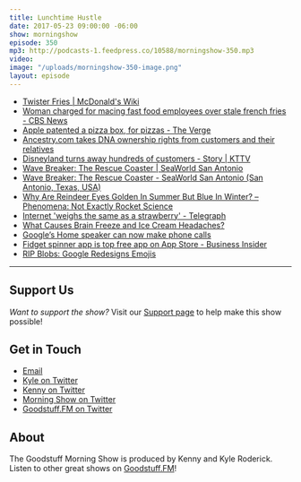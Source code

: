 ```yaml
---
title: Lunchtime Hustle
date: 2017-05-23 09:00:00 -06:00
show: morningshow
episode: 350
mp3: http://podcasts-1.feedpress.co/10588/morningshow-350.mp3
video: 
image: "/uploads/morningshow-350-image.png"
layout: episode
---
```


* [Twister Fries | McDonald's Wiki](http://mcdonalds.wikia.com/wiki/Twister_Fries)
* [Woman charged for macing fast food employees over stale french fries - CBS News](http://www.cbsnews.com/news/woman-charged-for-macing-fast-food-employees-over-stale-french-fries/)
* [Apple patented a pizza box, for pizzas - The Verge](https://www.theverge.com/2017/5/16/15646154/apple-pizza-box-patent-come-on)
* [Ancestry.com takes DNA ownership rights from customers and their relatives](https://medium.com/@MedicalReport/ancestry-com-takes-dna-ownership-rights-from-customers-and-their-relatives-dbafeed02b9e)
* [Disneyland turns away hundreds of customers - Story | KTTV](http://www.foxla.com/news/local-news/256064711-story)
* [Wave Breaker: The Rescue Coaster | SeaWorld San Antonio](https://seaworld.com/san-antonio/rides/wave-breaker-roller-coaster/)
* [Wave Breaker: The Rescue Coaster - SeaWorld San Antonio (San Antonio, Texas, USA)](https://rcdb.com/14302.htm#p=74368)
* [Why Are Reindeer Eyes Golden In Summer But Blue In Winter? – Phenomena: Not Exactly Rocket Science](http://phenomena.nationalgeographic.com/2013/10/29/why-are-reindeer-eyes-golden-in-summer-but-blue-in-winter/)
* [Internet 'weighs the same as a strawberry' - Telegraph](http://www.telegraph.co.uk/technology/internet/8865093/Internet-weighs-the-same-as-a-strawberry.html)
* [What Causes Brain Freeze and Ice Cream Headaches?](https://www.thoughtco.com/what-causes-brain-freeze-607895)
* [Google’s Home speaker can now make phone calls](https://newsstand.google.com/articles/CAIiEOmqUoYJGOq_XwbXZoXcwSIqFwgEKg4IACoGCAow3O8nMMqOBjDc064F)
* [Fidget spinner app is top free app on App Store - Business Insider](http://www.businessinsider.com/fidget-spinner-app-top-free-app-store-app-2017-5?amp%3Butm_)
* [RIP Blobs: Google Redesigns Emojis](http://blog.emojipedia.org/rip-blobs-google-redesigns-emojis/)

***

## Support Us
*Want to support the show?* Visit our [Support page](https://goodstuff.fm/support) to help make this show possible!

## Get in Touch
* [Email](mailto:kyle@goodstuff.fm)
* [Kyle on Twitter](http://twitter.com/dogburps)
* [Kenny on Twitter](http://twitter.com/pizzarobotics)
* [Morning Show on Twitter](http://twitter.com/morningshowam)
* [Goodstuff.FM on Twitter](http://twitter.com/goodstufffm)

## About
The Goodstuff Morning Show is produced by Kenny and Kyle Roderick. Listen to other great shows on [Goodstuff.FM](http://goodstuff.fm/shows)!